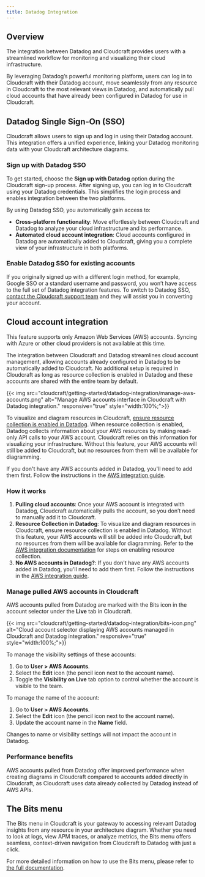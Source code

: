 ```yaml
---
title: Datadog Integration
---
```


## Overview

The integration between Datadog and Cloudcraft provides users with a streamlined workflow for monitoring and visualizing their cloud infrastructure.

By leveraging Datadog’s powerful monitoring platform, users can log in to Cloudcraft with their Datadog account, move seamlessly from any resource in Cloudcraft to the most relevant views in Datadog, and automatically pull cloud accounts that have already been configured in Datadog for use in Cloudcraft.

## Datadog Single Sign-On (SSO)

Cloudcraft allows users to sign up and log in using their Datadog account. This integration offers a unified experience, linking your Datadog monitoring data with your Cloudcraft architecture diagrams.

### Sign up with Datadog SSO

To get started, choose the **Sign up with Datadog** option during the Cloudcraft sign-up process. After signing up, you can log in to Cloudcraft using your Datadog credentials. This simplifies the login process and enables integration between the two platforms.

By using Datadog SSO, you automatically gain access to:

- **Cross-platform functionality**: Move effortlessly between Cloudcraft and Datadog to analyze your cloud infrastructure and its performance.
- **Automated cloud account integration**: Cloud accounts configured in Datadog are automatically added to Cloudcraft, giving you a complete view of your infrastructure in both platforms.

### Enable Datadog SSO for existing accounts

If you originally signed up with a different login method, for example, Google SSO or a standard username and password, you won’t have access to the full set of Datadog integration features. To switch to Datadog SSO, [contact the Cloudcraft support team][1] and they will assist you in converting your account.

## Cloud account integration

<div class="alert alert-info">This feature supports only Amazon Web Services (AWS) accounts. Syncing with Azure or other cloud providers is not available at this time.</div>

The integration between Cloudcraft and Datadog streamlines cloud account management, allowing accounts already configured in Datadog to be automatically added to Cloudcraft. No additional setup is required in Cloudcraft as long as resource collection is enabled in Datadog and these accounts are shared with the entire team by default.

{{< img src="cloudcraft/getting-started/datadog-integration/manage-aws-accounts.png" alt="Manage AWS accounts interface in Cloudcraft with Datadog integration." responsive="true" style="width:100%;">}}

To visualize and diagram resources in Cloudcraft, [ensure resource collection is enabled in Datadog][2]. When resource collection is enabled, Datadog collects information about your AWS resources by making read-only API calls to your AWS account. Cloudcraft relies on this information for visualizing your infrastructure. Without this feature, your AWS accounts will still be added to Cloudcraft, but no resources from them will be available for diagramming.

If you don't have any AWS accounts added in Datadog, you'll need to add them first. Follow the instructions in the [AWS integration guide][3].

### How it works

1. **Pulling cloud accounts**: Once your AWS account is integrated with Datadog, Cloudcraft automatically pulls the account, so you don’t need to manually add it to Cloudcraft.
2. **Resource Collection in Datadog**: To visualize and diagram resources in Cloudcraft, ensure resource collection is enabled in Datadog. Without this feature, your AWS accounts will still be added into Cloudcraft, but no resources from them will be available for diagramming. Refer to the [AWS integration documentation][2] for steps on enabling resource collection.
3. **No AWS accounts in Datadog?**: If you don't have any AWS accounts added in Datadog, you'll need to add them first. Follow the instructions in the [AWS integration guide][3].

### Manage pulled AWS accounts in Cloudcraft

AWS accounts pulled from Datadog are marked with the Bits icon in the account selector under the **Live** tab in Cloudcraft.

{{< img src="cloudcraft/getting-started/datadog-integration/bits-icon.png" alt="Cloud account selector displaying AWS accounts managed in Cloudcraft and Datadog integration." responsive="true" style="width:100%;">}}

To manage the visibility settings of these accounts:

1. Go to **User > AWS Accounts**.
2. Select the **Edit** icon (the pencil icon next to the account name).
3. Toggle the **Visibility on Live** tab option to control whether the account is visible to the team.

To manage the name of the account:

1. Go to **User > AWS Accounts**.
2. Select the **Edit** icon (the pencil icon next to the account name).
3. Update the account name in the **Name** field.

<div class="alert alert-info">Changes to name or visibility settings will not impact the account in Datadog.</div>

### Performance benefits

AWS accounts pulled from Datadog offer improved performance when creating diagrams in Cloudcraft compared to accounts added directly in Cloudcraft, as Cloudcraft uses data already collected by Datadog instead of AWS APIs.

## The Bits menu

The Bits menu in Cloudcraft is your gateway to accessing relevant Datadog insights from any resource in your architecture diagram. Whether you need to look at logs, view APM traces, or analyze metrics, the Bits menu offers seamless, context-driven navigation from Cloudcraft to Datadog with just a click.

For more detailed information on how to use the Bits menu, please refer to [the full documentation][4].

[1]: https://app.cloudcraft.co/app/support
[2]: /integrations/amazon_web_services/#resource-collection
[3]: /integrations/amazon_web_services/
[4]: /cloudcraft/getting-started/using-bits-menu/
